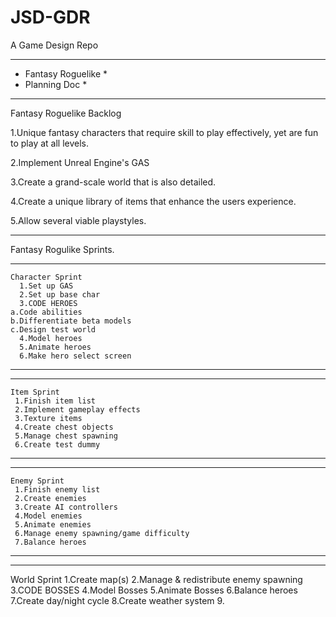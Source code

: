 # JSD-GDR
A Game Design Repo

***********************
* Fantasy Roguelike   *
* Planning Doc        *
***********************


Fantasy Roguelike Backlog


1.Unique fantasy characters that require skill to play effectively, yet are fun to play at all levels.

2.Implement Unreal Engine's GAS

3.Create a grand-scale world that is also detailed.

4.Create a unique library of items that enhance the users experience.

5.Allow several viable playstyles.


----------------------------------------------------------------------------------------------------------


Fantasy Rogulike Sprints.

****************************
    Character Sprint
      1.Set up GAS
      2.Set up base char
      3.CODE HEROES
	a.Code abilities
	b.Differentiate beta models
	c.Design test world
      4.Model heroes
      5.Animate heroes
      6.Make hero select screen
****************************

****************************
    Item Sprint
     1.Finish item list    
     2.Implement gameplay effects
     3.Texture items
     4.Create chest objects
     5.Manage chest spawning
     6.Create test dummy
****************************

****************************
    Enemy Sprint
     1.Finish enemy list
     2.Create enemies
     3.Create AI controllers
     4.Model enemies
     5.Animate enemies
     6.Manage enemy spawning/game difficulty
     7.Balance heroes
*****************************

*****************************
   World Sprint
    1.Create map(s)
    2.Manage & redistribute enemy spawning
    3.CODE BOSSES
    4.Model Bosses
    5.Animate Bosses
    6.Balance heroes
    7.Create day/night cycle
    8.Create weather system
    9.
